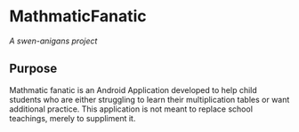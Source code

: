 # MathmaticFanatic
_A swen-anigans project_

## Purpose

Mathmatic fanatic is an Android Application developed to help child students who are either
struggling to learn their multiplication tables or want additional practice. This application
is not meant to replace school teachings, merely to suppliment it. 
